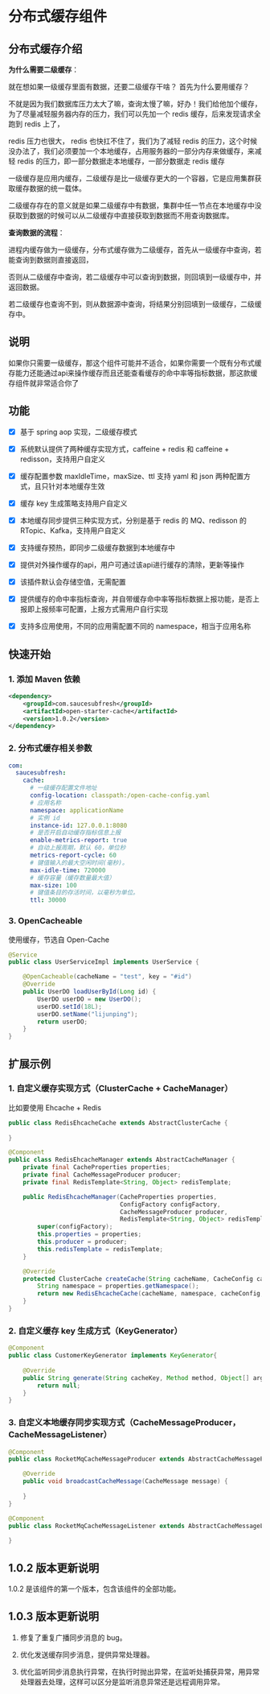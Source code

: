 # 分布式缓存组件

## 分布式缓存介绍

**为什么需要二级缓存**：

就在想如果一级缓存里面有数据，还要二级缓存干啥？ 首先为什么要用缓存？

不就是因为我们数据库压力太大了嘛，查询太慢了嘛，好办！我们给他加个缓存，为了尽量减轻服务器内存的压力，我们可以先加一个 redis 缓存，后来发现请求全跑到 redis 上了，

redis 压力也很大， redis 也快扛不住了，我们为了减轻 redis 的压力，这个时候没办法了，我们必须要加一个本地缓存，占用服务器的一部分内存来做缓存，来减轻 redis 的压力，即一部分数据走本地缓存，一部分数据走 redis 缓存

一级缓存是应用内缓存，二级缓存是比一级缓存更大的一个容器，它是应用集群获取缓存数据的统一载体。

二级缓存存在的意义就是如果二级缓存中有数据，集群中任一节点在本地缓存中没获取到数据的时候可以从二级缓存中直接获取到数据而不用查询数据库。

**查询数据的流程**：

进程内缓存做为一级缓存，分布式缓存做为二级缓存，首先从一级缓存中查询，若能查询到数据则直接返回， 

否则从二级缓存中查询，若二级缓存中可以查询到数据，则回填到一级缓存中，并返回数据。 

若二级缓存也查询不到，则从数据源中查询，将结果分别回填到一级缓存，二级缓存中。


## 说明

如果你只需要一级缓存，那这个组件可能并不适合，如果你需要一个既有分布式缓存能力还能通过api来操作缓存而且还能查看缓存的命中率等指标数据，那这款缓存组件就非常适合你了

## 功能

- [x] 基于 spring aop 实现，二级缓存模式

- [x] 系统默认提供了两种缓存实现方式，caffeine + redis 和 caffeine + redisson，支持用户自定义

- [x] 缓存配置参数 maxIdleTime，maxSize、ttl 支持 yaml 和 json 两种配置方式，且只针对本地缓存生效

- [x] 缓存 key 生成策略支持用户自定义

- [x] 本地缓存同步提供三种实现方式，分别是基于 redis 的 MQ、redisson 的 RTopic、Kafka，支持用户自定义

- [x] 支持缓存预热，即同步二级缓存数据到本地缓存中

- [x] 提供对外操作缓存的api，用户可通过该api进行缓存的清除，更新等操作

- [x] 该插件默认会存储空值，无需配置

- [x] 提供缓存的命中率指标查询，并自带缓存命中率等指标数据上报功能，是否上报即上报频率可配置，上报方式需用户自行实现

- [x] 支持多应用使用，不同的应用需配置不同的 namespace，相当于应用名称

## 快速开始

### 1. 添加 Maven 依赖

```xml
<dependency>
    <groupId>com.saucesubfresh</groupId>
    <artifactId>open-starter-cache</artifactId>
    <version>1.0.2</version>
</dependency>
```

### 2. 分布式缓存相关参数

```yaml
com:
  saucesubfresh:
    cache:
      # 一级缓存配置文件地址
      config-location: classpath:/open-cache-config.yaml
      # 应用名称
      namespace: applicationName
      # 实例 id
      instance-id: 127.0.0.1:8080
      # 是否开启自动缓存指标信息上报
      enable-metrics-report: true
      # 自动上报周期，默认 60，单位秒
      metrics-report-cycle: 60
      # 键值输入的最大空闲时间(毫秒)。
      max-idle-time: 720000
      # 缓存容量（缓存数量最大值）
      max-size: 100
      # 键值条目的存活时间，以毫秒为单位。
      ttl: 30000
```

### 3. OpenCacheable

使用缓存，节选自 Open-Cache

```java
@Service
public class UserServiceImpl implements UserService {

    @OpenCacheable(cacheName = "test", key = "#id")
    @Override
    public UserDO loadUserById(Long id) {
        UserDO userDO = new UserDO();
        userDO.setId(18L);
        userDO.setName("lijunping");
        return userDO;
    }
}
```

## 扩展示例

### 1. 自定义缓存实现方式（ClusterCache + CacheManager）

比如要使用 Ehcache + Redis

```java
public class RedisEhcacheCache extends AbstractClusterCache {
    
}

@Component
public class RedisEhcacheManager extends AbstractCacheManager {
    private final CacheProperties properties;
    private final CacheMessageProducer producer;
    private final RedisTemplate<String, Object> redisTemplate;

    public RedisEhcacheManager(CacheProperties properties,
                               ConfigFactory configFactory,
                               CacheMessageProducer producer,
                               RedisTemplate<String, Object> redisTemplate) {
        super(configFactory);
        this.properties = properties;
        this.producer = producer;
        this.redisTemplate = redisTemplate;
    }

    @Override
    protected ClusterCache createCache(String cacheName, CacheConfig cacheConfig) {
        String namespace = properties.getNamespace();
        return new RedisEhcacheCache(cacheName, namespace, cacheConfig, producer, redisTemplate);
    }
}
```


### 2. 自定义缓存 key 生成方式（KeyGenerator）

```java
@Component
public class CustomerKeyGenerator implements KeyGenerator{
    
    @Override
    public String generate(String cacheKey, Method method, Object[] args) {
        return null;
    }
}
```

### 3. 自定义本地缓存同步实现方式（CacheMessageProducer，CacheMessageListener）

```java
@Component
public class RocketMqCacheMessageProducer extends AbstractCacheMessageProducer{

    @Override
    public void broadcastCacheMessage(CacheMessage message) {
        
    }
}

@Component
public class RocketMqCacheMessageListener extends AbstractCacheMessageListener {
    
}
```

## 1.0.2 版本更新说明

1.0.2 是该组件的第一个版本，包含该组件的全部功能。

## 1.0.3 版本更新说明

1. 修复了重复广播同步消息的 bug。

2. 优化发送缓存同步消息，提供异常处理器。

3. 优化监听同步消息执行异常，在执行时抛出异常，在监听处捕获异常，用异常处理器去处理，这样可以区分是监听消息异常还是远程调用异常。


